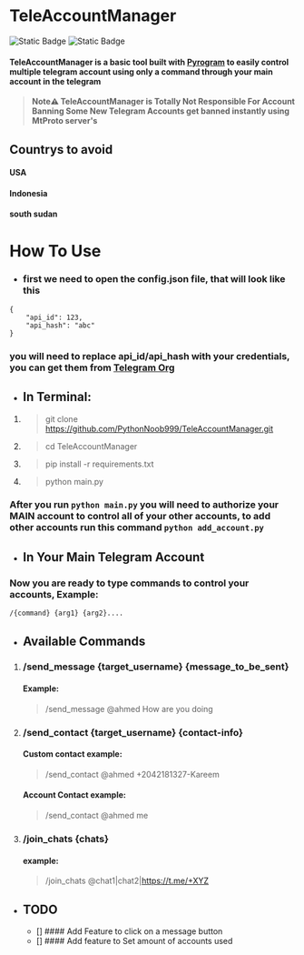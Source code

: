 # TeleAccountManager
![Static Badge](https://img.shields.io/badge/Python-red?logo=Python) ![Static Badge](https://img.shields.io/badge/telegram-tool-blue?logo=telegram)


#### TeleAccountManager is a basic tool built with [Pyrogram](https://docs.pyrogram.org) to easily control multiple telegram account using only a command through your main account in the telegram

>**Note⚠️ TeleAccountManager
is Totally Not Responsible For Account Banning
Some New Telegram Accounts get banned instantly
using MtProto server's**

## Countrys to avoid
#### USA
#### Indonesia
#### south sudan

# How To Use
* ### first we need to open the config.json file, that will look like this
```
{
    "api_id": 123,
    "api_hash": "abc"
}
```
### you will need to replace api_id/api_hash with your credentials, you can get them from [Telegram Org](https://my.telegram.org/auth)

* ## In Terminal:
1. > git clone https://github.com/PythonNoob999/TeleAccountManager.git
1. > cd TeleAccountManager
1. > pip install -r requirements.txt
1. > python main.py

### After you run ```python main.py``` you will need to authorize your MAIN account to control all of your other accounts, to add other accounts run this command ```python add_account.py```

* ## In Your Main Telegram Account
### Now you are ready to type commands to control your accounts, Example:
```/{command} {arg1} {arg2}....```

* ## Available Commands
1. ### /send_message {target_username} {message_to_be_sent}
    #### Example:
    > /send_message @ahmed How are you doing

1. ### /send_contact {target_username} {contact-info}
    #### Custom contact example:
    > /send_contact @ahmed +2042181327-Kareem

    #### Account Contact example:
    > /send_contact @ahmed me

1. ### /join_chats {chats}
    #### example:
    > /join_chats @chat1|chat2|https://t.me/+XYZ


* ## TODO
  * [] #### Add Feature to click on a message button
  * [] #### Add feature to Set amount of accounts used




